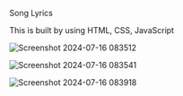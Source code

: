 Song Lyrics 

This is built by using HTML, CSS, JavaScript

![Screenshot 2024-07-16 083512](https://github.com/user-attachments/assets/76df2d40-3664-4a73-a6e5-910a9fe99cb1)

![Screenshot 2024-07-16 083541](https://github.com/user-attachments/assets/1f951565-3dc0-4df2-a06e-b559d2a98e15)

![Screenshot 2024-07-16 083918](https://github.com/user-attachments/assets/56db1d27-fb6b-4e79-8384-4ea6c622085a)
